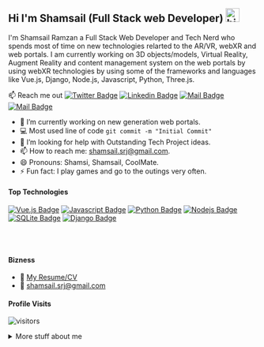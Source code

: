 ## Hi I'm Shamsail (Full Stack web Developer) <img src="https://user-images.githubusercontent.com/1303154/88677602-1635ba80-d120-11ea-84d8-d263ba5fc3c0.gif" width="28px" alt="hi">

I'm Shamsail Ramzan a Full Stack Web Developer and Tech Nerd who spends most of time on new technologies relarted to the AR/VR, webXR and web portals. I am currently working on 3D objects/models, Virtual Reality, Augment Reality and content management system on the web portals by using webXR technologies by using some of the frameworks and languages like Vue.js, Django, Node.js, Javascript, Python, Three.js.

:mailbox: Reach me out
[![Twitter Badge](https://img.shields.io/badge/-@ShamsailRamzan-1ca0f1?style=flat&labelColor=1ca0f1&logo=twitter&logoColor=white&link=https://twitter.com/ShamsailRamzan)](https://twitter.com/ShamsailRamzan) [![Linkedin Badge](https://img.shields.io/badge/-ShamsailRamzan-0e76a8?style=flat&labelColor=0e76a8&logo=linkedin&logoColor=white)](https://www.linkedin.com/in/shamsail-ramzan-606269113/) [![Mail Badge](https://img.shields.io/badge/-@shamsail.srj-e84393?style=flat&labelColor=e84393&logo=instagram&logoColor=white)](https://www.instagram.com/shamsail.srj/) [![Mail Badge](https://img.shields.io/badge/-shamsail.srj-c0392b?style=flat&labelColor=c0392b&logo=gmail&logoColor=white)](mailto:shamsail.srj@gmail.com)

<!-- TODO: Add last video link -->

- 🔭 I’m currently working on new generation web portals.
- :computer: Most used line of code `git commit -m "Initial Commit"`
- 🤔 I’m looking for help with Outstanding Tech Project ideas.
- 📫 How to reach me: shamsail.srj@gmail.com.
- 😄 Pronouns: Shamsi, Shamsail, CoolMate.
- ⚡ Fun fact: I play games and go to the outings very often.

#### Top Technologies

<!-- TODO: Make technologies links takes you to repositories -->

[![Vue.js Badge](https://img.shields.io/badge/Vue.js-35495E?style=for-the-badge&logo=vuedotjs&logoColor=4FC08D)](#) [![Javascript Badge](https://img.shields.io/badge/-Javascript-F0DB4F?style=for-the-badge&labelColor=black&logo=javascript&logoColor=F0DB4F)](#) [![Python Badge](https://img.shields.io/badge/Python-3776AB?style=for-the-badge&logo=python&logoColor=white)](#) [![Nodejs Badge](https://img.shields.io/badge/-Nodejs-3C873A?style=for-the-badge&labelColor=black&logo=node.js&logoColor=3C873A)](#) [![SQLite Badge](https://img.shields.io/badge/SQLite-07405E?style=for-the-badge&logo=sqlite&logoColor=white)](#) [![Django Badge](https://img.shields.io/badge/Django-092E20?style=for-the-badge&logo=django&logoColor=green)](#)


<br />
<br />

#### Bizness
- :paperclip: [My Resume/CV](https://github.com/shamsail/shamsail/blob/master/Resume.pdf)
- :email: shamsail.srj@gmail.com


#### Profile Visits 

![visitors](https://visitor-badge.glitch.me/badge?page_id=shamsail.shamsail)

<details>
<summary>
  More stuff about me
</summary>

<br >

I love to work on the web technologies and APIs. Also, It's my passion to work on the next generation technologies like AR/VR that keeps me motivated towards the webXR and web portals related to this!


#### Github Stats

![shamsail's github stats](https://github-readme-stats.vercel.app/api?username=shamsail&show_icons=true&theme=tokyonight&count_private=true)

</details>
